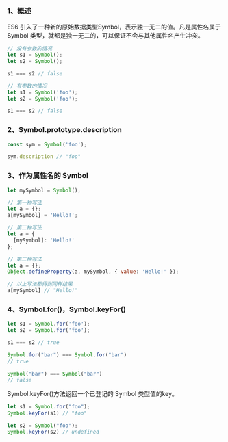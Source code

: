 <!--
 * @Descripttion: 
 * @version: 1.0.0
 * @Author: jimmiezhou
 * @Date: 2019-11-22 11:04:15
 * @LastEditors: jimmiezhou
 * @LastEditTime: 2019-11-22 11:37:37
 -->
### 1、概述

ES6 引入了一种新的原始数据类型Symbol，表示独一无二的值。凡是属性名属于 Symbol 类型，就都是独一无二的，可以保证不会与其他属性名产生冲突。

```javascript
// 没有参数的情况
let s1 = Symbol();
let s2 = Symbol();

s1 === s2 // false

// 有参数的情况
let s1 = Symbol('foo');
let s2 = Symbol('foo');

s1 === s2 // false
```

### 2、Symbol.prototype.description

```javascript
const sym = Symbol('foo');

sym.description // "foo"
```

### 3、作为属性名的 Symbol 

```javascript
let mySymbol = Symbol();

// 第一种写法
let a = {};
a[mySymbol] = 'Hello!';

// 第二种写法
let a = {
  [mySymbol]: 'Hello!'
};

// 第三种写法
let a = {};
Object.defineProperty(a, mySymbol, { value: 'Hello!' });

// 以上写法都得到同样结果
a[mySymbol] // "Hello!"
```

### 4、Symbol.for()，Symbol.keyFor()

```javascript
let s1 = Symbol.for('foo');
let s2 = Symbol.for('foo');

s1 === s2 // true

Symbol.for("bar") === Symbol.for("bar")
// true

Symbol("bar") === Symbol("bar")
// false
```

Symbol.keyFor()方法返回一个已登记的 Symbol 类型值的key。

```javascript
let s1 = Symbol.for("foo");
Symbol.keyFor(s1) // "foo"

let s2 = Symbol("foo");
Symbol.keyFor(s2) // undefined
```

